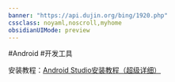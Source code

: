 ```yaml
---
banner: "https://api.dujin.org/bing/1920.php"
cssclass: noyaml,noscroll,myhome
obsidianUIMode: preview
---
```


#Android #开发工具

安装教程：[Android Studio安装教程（超级详细）](https://blog.csdn.net/weixin_46311652/article/details/114649132?spm=1001.2101.3001.6650.2&utm_medium=distribute.pc_relevant.none-task-blog-2%7Edefault%7ECTRLIST%7ERate-2-114649132-blog-46335991.pc_relevant_aa&depth_1-utm_source=distribute.pc_relevant.none-task-blog-2%7Edefault%7ECTRLIST%7ERate-2-114649132-blog-46335991.pc_relevant_aa&utm_relevant_index=3)
